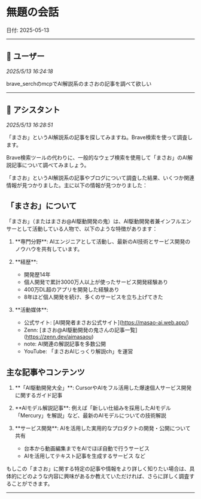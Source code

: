 # 無題の会話

日付: 2025-05-13

---

## 👤 ユーザー
*2025/5/13 16:24:18*

brave\_serchのmcpでAI解説系のまさおの記事を調べて欲しい

---

## 🤖 アシスタント
*2025/5/13 16:28:51*

「まさお」というAI解説系の記事を探してみますね。Brave検索を使って調査します。


Brave検索ツールの代わりに、一般的なウェブ検索を使用して「まさお」のAI解説記事について調べてみましょう。


「まさお」というAI解説系の記事やブログについて調査した結果、いくつか関連情報が見つかりました。主に以下の情報が見つかりました：

## 「まさお」について
「まさお」（またはまさお@AI駆動開発の鬼）は、AI駆動開発者兼インフルエンサーとして活動している人物で、以下のような特徴があります：

1. \*\*専門分野\*\*: AIエンジニアとして活動し、最新のAI技術とサービス開発のノウハウを共有しています。

2. \*\*経歴\*\*: 
   - 開発歴14年
   - 個人開発で累計3000万人以上が使ったサービス開発経験あり
   - 400万DL超のアプリを開発した経験あり
   - 8年ほど個人開発を続け、多くのサービスを立ち上げてきた

3. \*\*活動媒体\*\*:
   - 公式サイト: \[AI開発者まさお公式サイト\](https://masao-ai.web.app/)
   - Zenn: \[まさお@AI駆動開発の鬼さんの記事一覧\](https://zenn.dev/aimasaou)
   - note: AI関連の解説記事を多数公開
   - YouTube: 「まさおAIじっくり解説ch」を運営

## 主な記事やコンテンツ

1. \*\*「AI駆動開発大全」\*\*: CursorやAIをフル活用した爆速個人サービス開発に関するガイド記事

2. \*\*AIモデル解説記事\*\*: 例えば「新しい仕組みを採用したAIモデル「Mercury」を解説」など、最新のAIモデルについての技術解説

3. \*\*サービス開発\*\*: AIを活用した実用的なプロダクトの開発・公開について共有
   - 台本から動画編集までをAIでほぼ自動で行うサービス
   - AIを活用してテキスト記事を生成するサービス など

もしこの「まさお」に関する特定の記事や情報をより詳しく知りたい場合は、具体的にどのような内容に興味があるか教えていただければ、さらに詳しく調査することができます。

---
